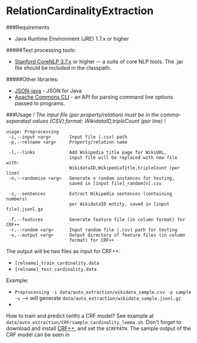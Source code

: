 # RelationCardinalityExtraction

###Requirements
* Java Runtime Environment (JRE) 1.7.x or higher

#####Text processing tools:
* [Stanford CoreNLP 3.7.x](http://stanfordnlp.github.io/CoreNLP/) or higher -- a suite of core NLP tools. The .jar file should be included in the classpath.

#####Other libraries:
* [JSON-java](https://mvnrepository.com/artifact/org.json/json) - JSON for Java
* [Apache Commons CLI](https://commons.apache.org/proper/commons-cli/) - an API for parsing command line options passed to programs.

###Usage
_! The input file (per property/relation) must be in the comma-separated values (CSV) format: WikidataID,tripleCount (per line) !_
```
usage: Preprocessing
 -i,--input <arg>       Input file (.csv) path
 -p,--relname <arg>     Property/relation name

 -l,--links             Add Wikipedia title page for WikiURL, 
                        input file will be replaced with new file with: 
                        WikidataID,WikipediaTitle,tripleCount (per line)
 -n,--randomize <arg>   Generate n random instances for testing,
                        saved in [input file]_random[n].csv 
                        
 -s,--sentences         Extract Wikipedia sentences (containing numbers)
                        per WikidataID entity, saved in [input file].jsonl.gz                          
  
 -f,--features          Generate feature file (in column format) for CRF++
 -r,--random <arg>      Input random file (.csv) path for testing 
 -o,--output <arg>      Output directory of feature files (in column
                        format) for CRF++  
```   
The output will be two files as input for CRF++:
* `[relname]_train_cardinality.data`
* `[relname]_test_cardinality.data`

Example:
* `Preprocessing -i data/auto_extraction/wikidata_sample.csv -p sample -s` --> will generate `data/auto_extraction/wikidata_sample.jsonl.gz`
*  

How to train and predict (with) a CRF model? See example at `data/auto_extraction/CRF/sample_cardinality_lemma.sh`. Don't forget to download and install [CRF++](https://taku910.github.io/crfpp/), and set the `$CRFPATH`. The sample output of the CRF model can be seen in 
